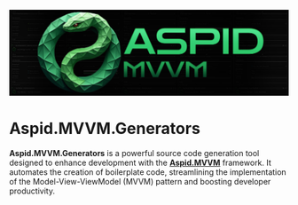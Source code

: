![Aspid.MVVMHeaderImage.png](Documentation/Images/Aspid.MVVMHeaderImage.png)

# Aspid.MVVM.Generators

**Aspid.MVVM.Generators** is a powerful source code generation tool designed to enhance development
with the [**Aspid.MVVM**](https://github.com/VPDPersonal/Aspid.MVVM/tree/main) framework. It automates the creation of boilerplate code, streamlining
the implementation of the Model-View-ViewModel (MVVM) pattern and boosting developer productivity.